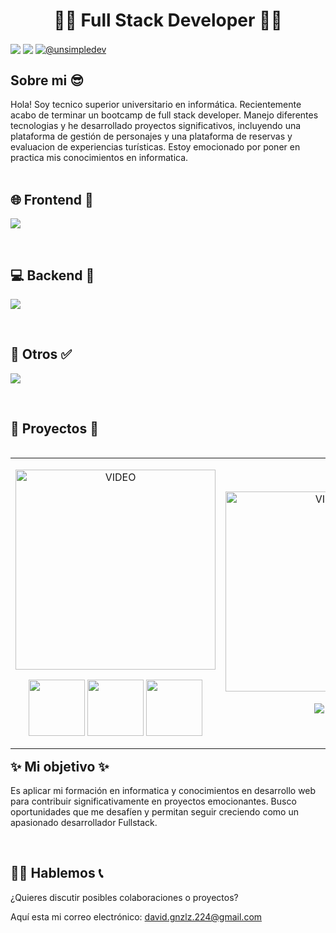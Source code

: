 <h1 align="center">👨‍💻 Full Stack Developer 👨‍💻</h1> 
<p align="left">
<a href="https://www.linkedin.com/in/rafael-d-gonzalez-n/" target="blank"><img align="center" src="https://img.shields.io/badge/LinkedIn-0077B5?style=for-the-badge&logo=linkedin&logoColor=white" /></a>
<a href = "mailto:david.gnzlz.224@gmail.com" target="blank"><img align="center" src="https://img.shields.io/badge/Gmail-D14836?style=for-the-badge&logo=gmail&logoColor=white" /></a>
<a href="https://www.youtube.com/channel/UC_NrJzcYQoUzJ37NxSjEZEA" target="blank"><img align="center" src="https://img.shields.io/badge/YouTube-FF0000?style=for-the-badge&logo=youtube&logoColor=white" alt="@unsimpledev"  /></a>
  </p>
<h2>Sobre mi 😎</h2>
Hola! Soy tecnico superior universitario en informática. Recientemente acabo de terminar un bootcamp de full stack developer. Manejo diferentes tecnologias y he desarrollado proyectos significativos, incluyendo una plataforma de gestión de personajes y una plataforma de reservas y evaluacion de experiencias turísticas. Estoy emocionado por poner en practica mis conocimientos en informatica.

<br>
<br>
<h2 > 🌐 Frontend 🎨 </h2>
<p align="left">
  <a href="https://skillicons.dev">
    <img src="https://skillicons.dev/icons?i=js,html,css,react,redux,vite,bootstrap" />
  </a>
</p>

<br>

<h2 >  💻 Backend 🔧 </h2>
<p align="left">
  <a href="https://skillicons.dev">
    <img src="https://skillicons.dev/icons?i=nodejs,express,mongodb,mysql,postgres,sequelize,firebase,boostrap" />
  </a>
</p>

<br>

<h2 >  🤔 Otros ✅ </h2>
<p align="left">
  <a href="https://skillicons.dev">
    <img src="https://skillicons.dev/icons?i=git,github,vscode,postman" />
  </a>
</p>
 
<br>

<div id="proyectos">
<h2 > 🥇 Proyectos 🥇 </h2>

<table align="left" >
<tr border="none">
  <td width="33%" align="center">
<p align="center">
  <a href="https://www.youtube.com/watch?v=6VB7dpQTPzs" title="Go to Source">
    <img src="https://res.cloudinary.com/dcposqieu/image/upload/v1710452469/PREET/iuv20m6gnpij39s0ngcs.png" style="width: 320px;" alt="VIDEO" />
  </a>
</p>
    <p align="center">
        <a href="https://www.youtube.com/watch?v=6VB7dpQTPzs" target="blank"><img align="center" src="https://img.shields.io/badge/YouTube-FF0000?style=for-the-badge&logo=youtube&logoColor=white" style="width: 90px;"/></a>
      <a href="https://github.com/JoniRedrado/PREET-client" title="Frontend Repository" target="blank"><img align="center" src="https://img.shields.io/badge/GitHub-100000?style=for-the-badge&logo=github&logoColor=white" style="width: 90px;"/><//></a>
      <a href="https://github.com/JoniRedrado/PREET-api" title="Bankend Repository" target="blank"><img align="center" src="https://img.shields.io/badge/GitHub-100000?style=for-the-badge&logo=github&logoColor=white" style="width: 90px;"/><//></a>
    </p>       
</td>

  <td width="33%" align="center">
<p align="center">
  <a href="https://www.youtube.com/watch?v=dK0bCHTVcYM" title="Go to Source">
  <img src="https://res.cloudinary.com/dcposqieu/image/upload/v1710601457/Youtube/PI%20Dogs%20Play.png" style="width: 320px;" alt="VIDEO" />
  </a>
</p>
    <p align="center">
      <a href="https://www.youtube.com/watch?v=dK0bCHTVcYM" target="blank"><img align="center" src="https://img.shields.io/badge/YouTube-FF0000?style=for-the-badge&logo=youtube&logoColor=white" /></a>
      <a href="https://github.com/RafaelDGonzalezN/PI_Dogs" title="Repository" target="blank"><img align="center" src="https://img.shields.io/badge/GitHub-100000?style=for-the-badge&logo=github&logoColor=white" /></a>
    </p>       
</td>

  <td width="33%" align="center">
<p align="center">
  <a href="https://www.youtube.com/watch?v=mKEJZ-_95TE" title="Go to Source">
  <img src="https://res.cloudinary.com/dcposqieu/image/upload/v1710517299/Youtube/Rick%20and%20Morty%20Play.png" style="width: 320px;" alt="VIDEO" />
  </a>
</p>
    <p align="center">
      <a href="https://www.youtube.com/watch?v=mKEJZ-_95TE" target="blank"><img align="center" src="https://img.shields.io/badge/YouTube-FF0000?style=for-the-badge&logo=youtube&logoColor=white" /></a>
      <a href="https://github.com/RafaelDGonzalezN/rick-and-morty" title="Repository" target="blank"><img align="center" src="https://img.shields.io/badge/GitHub-100000?style=for-the-badge&logo=github&logoColor=white" /></a>
    </p>       
</td>

</tr>
</table>
</div>

<br><br><br><br>
<br><br><br><br>
<br><br><br><br>
<br><br><br>

<h2 > ✨ Mi objetivo ✨ </h2>

Es aplicar mi formación en informatica y conocimientos en desarrollo web para contribuir significativamente en proyectos emocionantes. Busco oportunidades que me desafíen y permitan seguir creciendo como un apasionado desarrollador Fullstack.

<br>

<h2 > 🙆‍♂️ Hablemos 📞 </h2>

¿Quieres discutir posibles colaboraciones o proyectos? 

Aquí esta mi correo electrónico: david.gnzlz.224@gmail.com
